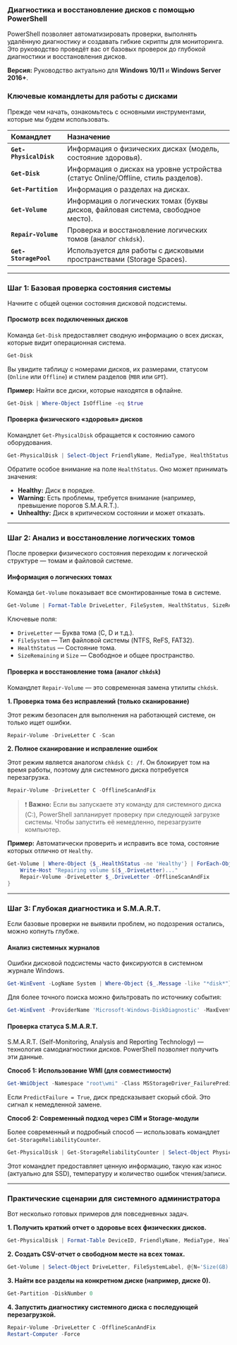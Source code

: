### Диагностика и восстановление дисков с помощью PowerShell

PowerShell позволяет автоматизировать проверки, выполнять удалённую диагностику и создавать гибкие скрипты для мониторинга. Это руководство проведёт вас от базовых проверок до глубокой диагностики и восстановления дисков.

**Версия:** Руководство актуально для **Windows 10/11** и **Windows Server 2016+**.

### Ключевые командлеты для работы с дисками

Прежде чем начать, ознакомьтесь с основными инструментами, которые мы будем использовать.

| Командлет | Назначение |
| :--- | :--- |
| **`Get-PhysicalDisk`** | Информация о физических дисках (модель, состояние здоровья). |
| **`Get-Disk`** | Информация о дисках на уровне устройства (статус Online/Offline, стиль разделов). |
| **`Get-Partition`** | Информация о разделах на дисках. |
| **`Get-Volume`** | Информация о логических томах (буквы дисков, файловая система, свободное место). |
| **`Repair-Volume`** | Проверка и восстановление логических томов (аналог `chkdsk`). |
| **`Get-StoragePool`** | Используется для работы с дисковыми пространствами (Storage Spaces). |

---

### Шаг 1: Базовая проверка состояния системы

Начните с общей оценки состояния дисковой подсистемы.

#### Просмотр всех подключенных дисков

Команда `Get-Disk` предоставляет сводную информацию о всех дисках, которые видит операционная система.

```powershell
Get-Disk
```

Вы увидите таблицу с номерами дисков, их размерами, статусом (`Online` или `Offline`) и стилем разделов (`MBR` или `GPT`).

**Пример:** Найти все диски, которые находятся в офлайне.
```powershell
Get-Disk | Where-Object IsOffline -eq $true
```

#### Проверка физического «здоровья» дисков

Командлет `Get-PhysicalDisk` обращается к состоянию самого оборудования.

```powershell
Get-PhysicalDisk | Select-Object FriendlyName, MediaType, HealthStatus, OperationalStatus
```
Обратите особое внимание на поле `HealthStatus`. Оно может принимать значения:
*   **Healthy:** Диск в порядке.
*   **Warning:** Есть проблемы, требуется внимание (например, превышение порогов S.M.A.R.T.).
*   **Unhealthy:** Диск в критическом состоянии и может отказать.

---

### Шаг 2: Анализ и восстановление логических томов

После проверки физического состояния переходим к логической структуре — томам и файловой системе.

#### Информация о логических томах

Команда `Get-Volume` показывает все смонтированные тома в системе.

```powershell
Get-Volume | Format-Table DriveLetter, FileSystem, HealthStatus, SizeRemaining, Size
```

Ключевые поля:
*   `DriveLetter` — Буква тома (C, D и т.д.).
*   `FileSystem` — Тип файловой системы (NTFS, ReFS, FAT32).
*   `HealthStatus` — Состояние тома.
*   `SizeRemaining` и `Size` — Свободное и общее пространство.

#### Проверка и восстановление тома (аналог `chkdsk`)

Командлет `Repair-Volume` — это современная замена утилиты `chkdsk`.

**1. Проверка тома без исправлений (только сканирование)**

Этот режим безопасен для выполнения на работающей системе, он только ищет ошибки.

```powershell
Repair-Volume -DriveLetter C -Scan
```

**2. Полное сканирование и исправление ошибок**

Этот режим является аналогом `chkdsk C: /f`. Он блокирует том на время работы, поэтому для системного диска потребуется перезагрузка.

```powershell
Repair-Volume -DriveLetter C -OfflineScanAndFix
```

> ❗️ **Важно:** Если вы запускаете эту команду для системного диска (C:), PowerShell запланирует проверку при следующей загрузке системы. Чтобы запустить её немедленно, перезагрузите компьютер.

**Пример:** Автоматически проверить и исправить все тома, состояние которых отлично от `Healthy`.

```powershell
Get-Volume | Where-Object {$_.HealthStatus -ne 'Healthy'} | ForEach-Object {
    Write-Host "Repairing volume $($_.DriveLetter)..."
    Repair-Volume -DriveLetter $_.DriveLetter -OfflineScanAndFix
}
```

---

### Шаг 3: Глубокая диагностика и S.M.A.R.T.

Если базовые проверки не выявили проблем, но подозрения остались, можно копнуть глубже.

#### Анализ системных журналов

Ошибки дисковой подсистемы часто фиксируются в системном журнале Windows.

```powershell
Get-WinEvent -LogName System | Where-Object {$_.Message -like "*disk*"} | Select-Object -First 20
```
Для более точного поиска можно фильтровать по источнику события:
```powershell
Get-WinEvent -ProviderName 'Microsoft-Windows-DiskDiagnostic' -MaxEvents 10
```

#### Проверка статуса S.M.A.R.T.

S.M.A.R.T. (Self-Monitoring, Analysis and Reporting Technology) — технология самодиагностики дисков. PowerShell позволяет получить эти данные.

**Способ 1: Использование WMI (для совместимости)**
```powershell
Get-WmiObject -Namespace "root\wmi" -Class MSStorageDriver_FailurePredictStatus
```
Если `PredictFailure = True`, диск предсказывает скорый сбой. Это сигнал к немедленной замене.

**Способ 2: Современный подход через CIM и Storage-модули**

Более современный и подробный способ — использовать командлет `Get-StorageReliabilityCounter`.

```powershell
Get-PhysicalDisk | Get-StorageReliabilityCounter | Select-Object PhysicalDisk, Wear, Temperature, ReadErrorsTotal, WriteErrorsTotal
```
Этот командлет предоставляет ценную информацию, такую как износ (актуально для SSD), температуру и количество ошибок чтения/записи.

---

### Практические сценарии для системного администратора

Вот несколько готовых примеров для повседневных задач.

**1. Получить краткий отчет о здоровье всех физических дисков.**
```powershell
Get-PhysicalDisk | Format-Table DeviceID, FriendlyName, MediaType, HealthStatus, OperationalStatus
```

**2. Создать CSV-отчет о свободном месте на всех томах.**
```powershell
Get-Volume | Select-Object DriveLetter, FileSystemLabel, @{N='Size(GB)';E={[math]::Round($_.Size / 1GB, 2)}}, @{N='FreeSpace(GB)';E={[math]::Round($_.SizeRemaining / 1GB, 2)}} | Export-Csv -Path C:\Reports\DiskSpace.csv -NoTypeInformation -Encoding UTF8
```

**3. Найти все разделы на конкретном диске (например, диске 0).**
```powershell
Get-Partition -DiskNumber 0
```

**4. Запустить диагностику системного диска с последующей перезагрузкой.**
```powershell
Repair-Volume -DriveLetter C -OfflineScanAndFix
Restart-Computer -Force
```